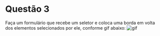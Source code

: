 # Questão 3

Faça um formulário que recebe um seletor e coloca uma borda em volta dos elementos selecionados por ele, conforme gif abaixo:
![gif](https://i.imgur.com/wqsGBGr.gif)